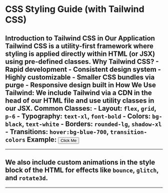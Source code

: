# **CSS Styling Guide (with Tailwind CSS)**
## Introduction to Tailwind CSS in Our Application Tailwind CSS is a utility-first framework where styling is applied directly within HTML (or JSX) using pre-defined classes. Why Tailwind CSS? - Rapid development - Consistent design system - Highly customizable - Smaller CSS bundles via purge - Responsive design built in How We Use Tailwind: We include Tailwind via a CDN in the head of our HTML file and use utility classes in our JSX. Common Classes: - Layout: `flex`, `grid`, `p-6` - Typography: `text-xl`, `font-bold` - Colors: `bg-black`, `text-white` - Borders: `rounded-lg`, `shadow-xl` - Transitions: `hover:bg-blue-700`, `transition-colors` Example: <button className="bg-blue-500 hover:bg-blue-600 px-4 py-2">Click Me</button>


-----

## We also include custom animations in the style block of the HTML for effects like `bounce`, `glitch`, and `rotate3d`.


-----

